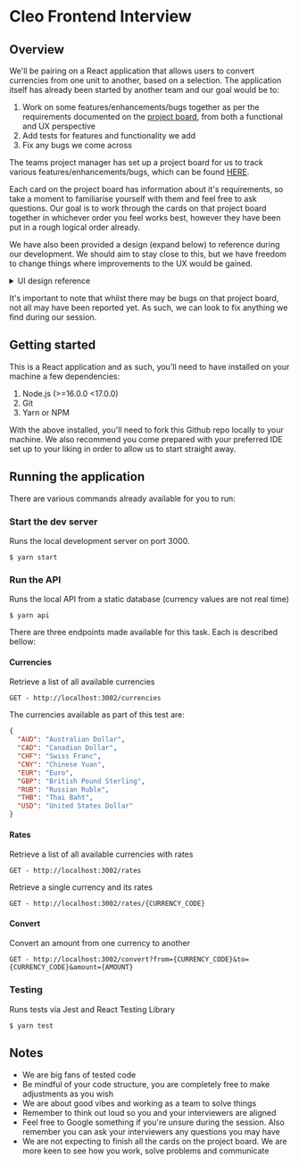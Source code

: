 # Cleo Frontend Interview

## Overview

We'll be pairing on a React application that allows users to convert currencies from one unit to another, based on a selection. The application itself has already been started by another team and our goal would be to:

1. Work on some features/enhancements/bugs together as per the requirements documented on the [project board](https://github.com/orgs/meetcleo/projects/8), from both a functional and UX perspective
2. Add tests for features and functionality we add
3. Fix any bugs we come across

The teams project manager has set up a project board for us to track various features/enhancements/bugs, which can be found [HERE](https://github.com/orgs/meetcleo/projects/8).

Each card on the project board has information about it's requirements, so take a moment to familiarise yourself with them and feel free to ask questions. Our goal is to work through the cards on that project board together in whichever order you feel works best, however they have been put in a rough logical order already.

We have also been provided a design (expand below) to reference during our development. We should aim to stay close to this, but we have freedom to change things where improvements to the UX would be gained.

<details>
  <summary>UI design reference</summary>
  <img width="402" height="833" alt="Screenshot 2025-07-11 at 14 51 52" src="https://github.com/user-attachments/assets/8c623ee2-455c-483b-8eeb-45fdff147190" />

  
</details>

It's important to note that whilst there may be bugs on that project board, not all may have been reported yet. As such, we can look to fix anything we find during our session.

## Getting started

This is a React application and as such, you'll need to have installed on your machine a few dependencies:

1. Node.js (>=16.0.0 <17.0.0)
2. Git
3. Yarn or NPM

With the above installed, you'll need to fork this Github repo locally to your machine. We also recommend you come prepared with your preferred IDE set up to your liking in order to allow us to start straight away.

## Running the application

There are various commands already available for you to run:

### Start the dev server

Runs the local development server on port 3000.

```console
$ yarn start
```

### Run the API

Runs the local API from a static database (currency values are not real time)

```console
$ yarn api
```

There are three endpoints made available for this task. Each is described bellow:

#### Currencies

Retrieve a list of all available currencies

```
GET - http://localhost:3002/currencies
```

The currencies available as part of this test are:

```json
{
  "AUD": "Australian Dollar",
  "CAD": "Canadian Dollar",
  "CHF": "Swiss Franc",
  "CNY": "Chinese Yuan",
  "EUR": "Euro",
  "GBP": "British Pound Sterling",
  "RUB": "Russian Ruble",
  "THB": "Thai Baht",
  "USD": "United States Dollar"
}
```

#### Rates

Retrieve a list of all available currencies with rates

```
GET - http://localhost:3002/rates
```

Retrieve a single currency and its rates

```
GET - http://localhost:3002/rates/{CURRENCY_CODE}
```

#### Convert

Convert an amount from one currency to another

```
GET - http://localhost:3002/convert?from={CURRENCY_CODE}&to={CURRENCY_CODE}&amount={AMOUNT}
```

### Testing

Runs tests via Jest and React Testing Library

```console
$ yarn test
```

## Notes

- We are big fans of tested code
- Be mindful of your code structure, you are completely free to make adjustments as you wish
- We are about good vibes and working as a team to solve things
- Remember to think out loud so you and your interviewers are aligned
- Feel free to Google something if you're unsure during the session. Also remember you can ask your interviewers any questions you may have
- We are not expecting to finish all the cards on the project board. We are more keen to see how you work, solve problems and communicate
